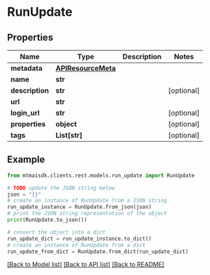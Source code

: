 # RunUpdate


## Properties

Name | Type | Description | Notes
------------ | ------------- | ------------- | -------------
**metadata** | [**APIResourceMeta**](APIResourceMeta.md) |  | 
**name** | **str** |  | 
**description** | **str** |  | [optional] 
**url** | **str** |  | 
**login_url** | **str** |  | [optional] 
**properties** | **object** |  | [optional] 
**tags** | **List[str]** |  | [optional] 

## Example

```python
from mtmaisdk.clients.rest.models.run_update import RunUpdate

# TODO update the JSON string below
json = "{}"
# create an instance of RunUpdate from a JSON string
run_update_instance = RunUpdate.from_json(json)
# print the JSON string representation of the object
print(RunUpdate.to_json())

# convert the object into a dict
run_update_dict = run_update_instance.to_dict()
# create an instance of RunUpdate from a dict
run_update_from_dict = RunUpdate.from_dict(run_update_dict)
```
[[Back to Model list]](../README.md#documentation-for-models) [[Back to API list]](../README.md#documentation-for-api-endpoints) [[Back to README]](../README.md)


